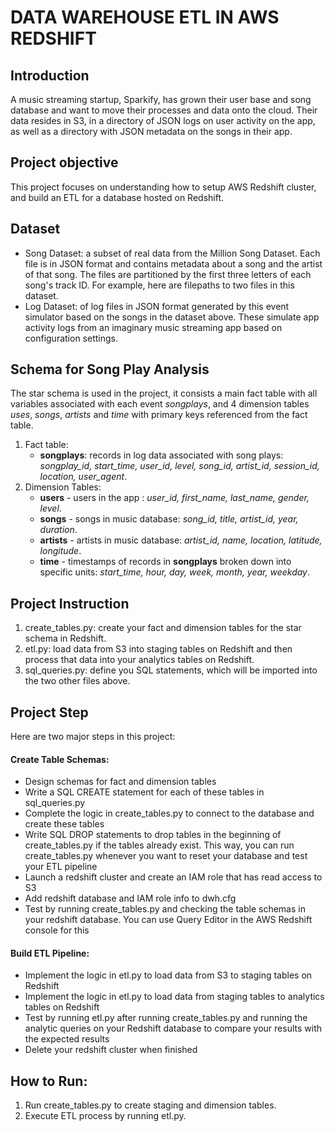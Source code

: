 # DATA WAREHOUSE ETL IN AWS REDSHIFT

## Introduction 

A music streaming startup, Sparkify, has grown their user base and song database and want to move their processes and data onto the cloud. Their data resides in S3, in a directory of JSON logs on user activity on the app, as well as a directory with JSON metadata on the songs in their app.

## Project objective 

This project focuses on understanding how to setup AWS Redshift cluster, and build an ETL for a database hosted on Redshift. 

## Dataset

- Song Dataset: a subset of real data from the Million Song Dataset. Each file is in JSON format and contains metadata about a song and the artist of that song. The files are partitioned by the first three letters of each song's track ID. For example, here are filepaths to two files in this dataset.<br>
- Log Dataset: of log files in JSON format generated by this event simulator based on the songs in the dataset above. These simulate app activity logs from an imaginary music streaming app based on configuration settings.

## Schema for Song Play Analysis

The star schema is used in the project, it consists a main fact table with all variables associated with each event *songplays*, and 4 dimension tables *uses*, *songs*, *artists* and *time* with primary keys referenced from the fact table.

1. Fact table:
    - **songplays**:  records in log data associated with song plays: *songplay_id, start_time, user_id, level, song_id, artist_id, session_id, location, user_agent*.
2. Dimension Tables:
    - **users** - users in the app : *user_id, first_name, last_name, gender, level*.        
    - **songs** - songs in music database: *song_id, title, artist_id, year, duration*.      
    - **artists** - artists in music database: *artist_id, name, location, latitude, longitude*.      
    - **time** - timestamps of records in **songplays** broken down into specific units: *start_time, hour, day, week, month, year, weekday*.

## Project Instruction

1. create_tables.py: create your fact and dimension tables for the star schema in Redshift.<br>
2. etl.py: load data from S3 into staging tables on Redshift and then process that data into your analytics tables on Redshift.<br>
3. sql_queries.py: define you SQL statements, which will be imported into the two other files above.


## Project Step
Here are two major steps in this project:
#### Create Table Schemas:
- Design schemas for fact and dimension tables
- Write a SQL CREATE statement for each of these tables in sql_queries.py
- Complete the logic in create_tables.py to connect to the database and create these tables
- Write SQL DROP statements to drop tables in the beginning of create_tables.py if the tables already exist. This way, you can run create_tables.py whenever you want to reset your database and test your ETL pipeline
- Launch a redshift cluster and create an IAM role that has read access to S3
- Add redshift database and IAM role info to dwh.cfg
- Test by running create_tables.py and checking the table schemas in your redshift database. You can use Query Editor in the AWS Redshift console for this

#### Build ETL Pipeline:
- Implement the logic in etl.py to load data from S3 to staging tables on Redshift
- Implement the logic in etl.py to load data from staging tables to analytics tables on Redshift
- Test by running etl.py after running create_tables.py and running the analytic queries on your Redshift database to compare your results with the expected results
- Delete your redshift cluster when finished


## How to Run:
1. Run create_tables.py to create staging and dimension tables.<br>
2. Execute ETL process by running etl.py.